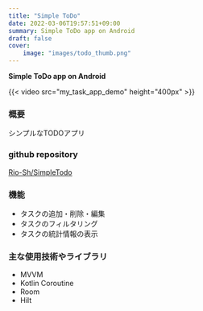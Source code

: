 ```yaml
---
title: "Simple ToDo"
date: 2022-03-06T19:57:51+09:00
summary: Simple ToDo app on Android
draft: false
cover:
    image: "images/todo_thumb.png"
---
```


**Simple ToDo app on Android**

{{< video src="my_task_app_demo" height="400px" >}}
  
### 概要
シンプルなTODOアプリ  
  
### github repository
[Rio-Sh/SimpleTodo](https://github.com/Rio-Sh/SimpleToDo)

### 機能
* タスクの追加・削除・編集
* タスクのフィルタリング
* タスクの統計情報の表示

### 主な使用技術やライブラリ
* MVVM
* Kotlin Coroutine
* Room
* Hilt
